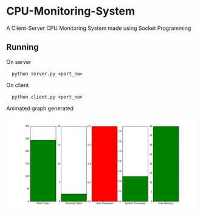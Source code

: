 # CPU-Monitoring-System
A Client-Server CPU Monitoring System made using Socket Programming

## Running
On server

      python server.py <port_no>
      
On client

      python client.py <port_no>
    
Animated graph generated

![alt text](https://github.com/danny311296/CPU-Monitoring-System/blob/final/figure_1-2.png)
